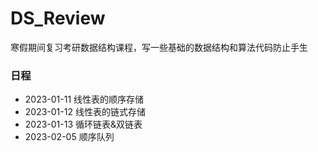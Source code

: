 # DS_Review
寒假期间复习考研数据结构课程，写一些基础的数据结构和算法代码防止手生


### 日程
- 2023-01-11 线性表的顺序存储
- 2023-01-12 线性表的链式存储
- 2023-01-13 循环链表&双链表
- 2023-02-05 顺序队列
